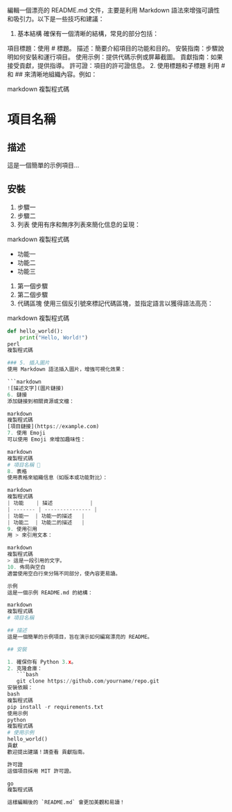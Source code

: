 編輯一個漂亮的 README.md 文件，主要是利用 Markdown 語法來增強可讀性和吸引力。以下是一些技巧和建議：

1. 基本結構
確保有一個清晰的結構，常見的部分包括：

項目標題：使用 # 標題。
描述：簡要介紹項目的功能和目的。
安裝指南：步驟說明如何安裝和運行項目。
使用示例：提供代碼示例或屏幕截圖。
貢獻指南：如果接受貢獻，提供指導。
許可證：項目的許可證信息。
2. 使用標題和子標題
利用 # 和 ## 來清晰地組織內容。例如：

markdown
複製程式碼
# 項目名稱

## 描述
這是一個簡單的示例項目...

## 安裝
1. 步驟一
2. 步驟二
3. 列表
使用有序和無序列表來簡化信息的呈現：

markdown
複製程式碼
- 功能一
- 功能二
- 功能三

1. 第一個步驟
2. 第二個步驟
4. 代碼區塊
使用三個反引號來標記代碼區塊，並指定語言以獲得語法高亮：

markdown
複製程式碼
```python
def hello_world():
    print("Hello, World!")
perl
複製程式碼

### 5. 插入圖片
使用 Markdown 語法插入圖片，增強可視化效果：

```markdown
![描述文字](圖片鏈接)
6. 鏈接
添加鏈接到相關資源或文檔：

markdown
複製程式碼
[項目鏈接](https://example.com)
7. 使用 Emoji
可以使用 Emoji 來增加趣味性：

markdown
複製程式碼
# 項目名稱 🎉
8. 表格
使用表格來組織信息（如版本或功能對比）：

markdown
複製程式碼
| 功能    | 描述            |
| ------- | --------------- |
| 功能一  | 功能一的描述   |
| 功能二  | 功能二的描述   |
9. 使用引用
用 > 來引用文本：

markdown
複製程式碼
> 這是一段引用的文字。
10. 佈局與空白
適當使用空白行來分隔不同部分，使內容更易讀。

示例
這是一個示例 README.md 的結構：

markdown
複製程式碼
# 項目名稱

## 描述
這是一個簡單的示例項目，旨在演示如何編寫漂亮的 README。

## 安裝

1. 確保你有 Python 3.x。
2. 克隆倉庫：
   ```bash
   git clone https://github.com/yourname/repo.git
安裝依賴：
bash
複製程式碼
pip install -r requirements.txt
使用示例
python
複製程式碼
# 使用示例
hello_world()
貢獻
歡迎提出建議！請查看 貢獻指南。

許可證
這個項目採用 MIT 許可證。

go
複製程式碼

這樣編輯後的 `README.md` 會更加美觀和易讀！
